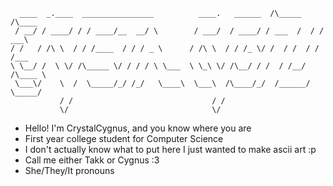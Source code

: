 ```
  ____  _.____  ________________          ____.   ______  /\_____   /\____
 / __/ / ____/ / / ____/__  __/ \        / ___/  / ____/ / ___  /  / / ___\
/ /   / /\ \  / / /____  / / / _ \      / /\ \  / / /_ \/ /  / /  / / /___
\ \__/ /  \ \/ /\_____ \/ / / / \ \___  \ \_\ \/ /\__/ / /  / /__/ /\____ \
 \___\/    \  /  \_____/_/ /_/   \____\  \___\  /\____/_/  /______/ \_____/
           / /                               / /
           \/                                \/
```

- Hello!  I'm CrystalCygnus, and you know where you are
- First year college student for Computer Science 
- I don't actually know what to put here I just wanted to make ascii art :p
- Call me either Takk or Cygnus :3
- She/They/It pronouns
